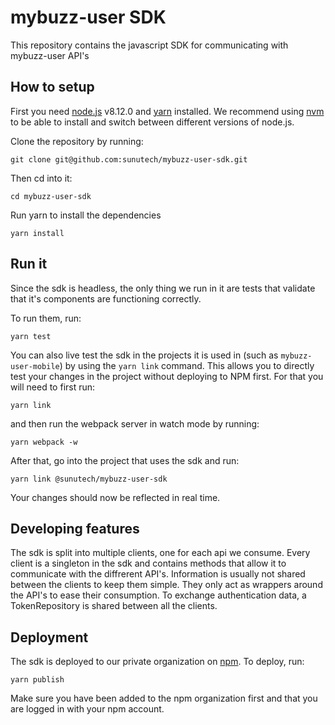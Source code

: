 # mybuzz-user SDK

This repository contains the javascript SDK for communicating with mybuzz-user API's

## How to setup

First you need [node.js](https://nodejs.org/en/) v8.12.0 and [yarn](https://yarnpkg.com/) installed. We recommend using [nvm](https://github.com/creationix/nvm) to be able to install and switch between different versions of node.js.

Clone the repository by running:

```
git clone git@github.com:sunutech/mybuzz-user-sdk.git
```

Then cd into it:

```
cd mybuzz-user-sdk
```

Run yarn to install the dependencies

```
yarn install
```

## Run it

Since the sdk is headless, the only thing we run in it are tests that validate that it's components are functioning correctly.

To run them, run:
```
yarn test
```

You can also live test the sdk in the projects it is used in (such as `mybuzz-user-mobile`) by using the `yarn link` command. This allows you to directly test your changes in the project without deploying to NPM first. For that you will need to first run:
```
yarn link
```
and then run the webpack server in watch mode by running:
```
yarn webpack -w
```

After that, go into the project that uses the sdk and run:
```
yarn link @sunutech/mybuzz-user-sdk
```

Your changes should now be reflected in real time.

## Developing features

The sdk is split into multiple clients, one for each api we consume. Every client is a singleton in the sdk and contains methods that allow it to communicate with the diffrerent API's. Information is usually not shared between the clients to keep them simple. They only act as wrappers around the API's to ease their consumption. To exchange authentication data, a TokenRepository is shared between all the clients.

## Deployment

The sdk is deployed to our private organization on [npm](https://www.npmjs.com/). To deploy, run:
```
yarn publish
```

Make sure you have been added to the npm organization first and that you are logged in with your npm account.
